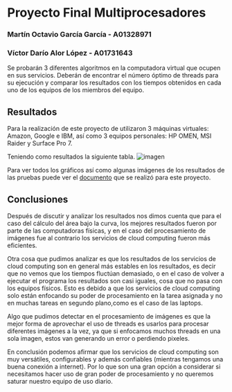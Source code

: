 # Proyecto Final Multiprocesadores
### Martín Octavio García García - A01328971
### Víctor Darío Alor López - A01731643
Se probarán 3 diferentes algoritmos en la computadora virtual que ocupen en sus servicios. Deberán de encontrar el número óptimo de threads para su ejecución y comparar los resultados con los tiempos obtenidos en cada uno de los equipos de los miembros del equipo.
## Resultados
Para la realización de este proyecto de utilizaron 3 máquinas virtuales: Amazon, Google e IBM, así como 3 equipos personales: HP OMEN, MSI Raider y Surface Pro 7.

Teniendo como resultados la siguiente tabla.
![imagen](https://user-images.githubusercontent.com/83479688/143066435-2ef08ab9-c27b-4789-90c9-73e47b18572a.png)

Para ver todos los gráficos así como algunas imágenes de los resultados de las pruebas puede ver el [documento](https://docs.google.com/document/d/1BuCEfgQMn0Djsf8-Sb4xyqLAucGC-UfEAUhB6UZVLeE/edit?usp=sharing) que se realizó para este proyecto.
## Conclusiones
Después de discutir y analizar los resultados nos dimos cuenta que para el caso del cálculo del área bajo la curva, los mejores resultados fueron por parte de las computadoras físicas, y en el caso del procesamiento de imágenes fue al contrario los servicios de cloud computing fueron más eficientes.

Otra cosa que pudimos analizar es que los resultados de los servicios de cloud computing son en general más estables en los resultados, es decir que no vemos que los tiempos fluctúan demasiado, o en el caso de volver a ejecutar el programa los resultados son casi iguales, cosa que no pasa con los equipos físicos. Esto  es debido a que los servicios de cloud computing solo están enfocando su poder de procesamiento en la tarea asignada y no en muchas tareas en segundo plano,como es el caso de las laptops.

Algo que pudimos detectar en el procesamiento de imágenes es que la mejor forma de aprovechar el uso de threads es usarlos para procesar diferentes imágenes a la vez, ya que si enfocamos muchos threads en una sola imagen, estos van generando un error o perdiendo pixeles.

En conclusión podemos afirmar que los servicios de cloud computing son muy versátiles, configurables y además confiables (mientras tengamos una buena conexión a internet). Por lo que son una gran opción a considerar si necesitamos hacer uso de gran poder de procesamiento y no queremos saturar nuestro equipo de uso diario.
